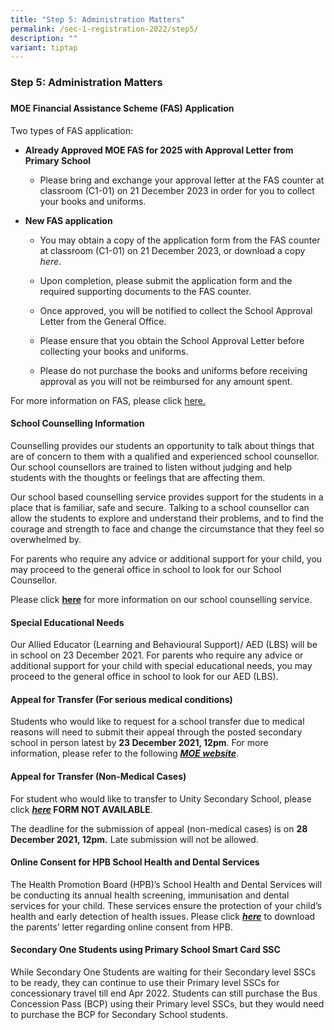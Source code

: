 ```yaml
---
title: "Step 5: Administration Matters"
permalink: /sec-1-registration-2022/step5/
description: ""
variant: tiptap
---
```

<h3>Step 5: Administration Matters</h3>
<h3></h3>
<h4>MOE Financial Assistance Scheme (FAS) Application</h4>
<p>Two types of FAS application:</p>
<ul>
<li>
<p><strong>Already Approved MOE FAS for 2025 with Approval Letter from Primary School</strong>
</p>
<ul>
<li>
<p>Please bring and exchange your approval letter at the FAS counter at classroom
(C1-01) on 21 December 2023 in order for you to collect your books and
uniforms.</p>
</li>
</ul>
</li>
<li>
<p><strong>New FAS application&nbsp;</strong>
</p>
<ul>
<li>
<p>You may obtain a copy of the application form from the FAS counter at
classroom (C1-01) on 21 December 2023, or download a copy <em>here</em>.&nbsp;</p>
</li>
<li>
<p>Upon completion, please submit the application form and the required supporting
documents to the FAS counter.&nbsp;</p>
</li>
<li>
<p>Once approved, you will be notified to collect the School Approval Letter
from the General Office.&nbsp;</p>
</li>
<li>
<p>Please ensure that you obtain the School Approval Letter before collecting
your books and uniforms.</p>
</li>
<li>
<p>Please do not purchase the books and uniforms before receiving approval
as you will not be reimbursed for any amount spent.</p>
</li>
</ul>
</li>
</ul>
<p>For more information on FAS, please click <a href="https://www.unitysec.moe.edu.sg/unity-partners/Parents/fas/" rel="noopener nofollow" target="_blank">here.</a>
</p>
<h4>School Counselling Information</h4>
<p>Counselling provides our students an opportunity to talk about things
that are of concern to them with a qualified and experienced school counsellor.
Our school counsellors are trained to listen without judging and help students
with the thoughts or feelings that are affecting them.</p>
<p>Our school based counselling service provides support for the students
in a place that is familiar, safe and secure. Talking to a school counsellor
can allow the students to explore and understand their problems, and to
find the courage and strength to face and change the circumstance that
they feel so overwhelmed by.</p>
<p>For parents who require any advice or additional support for your child,
you may proceed to the general office in school to look for our School
Counsellor.</p>
<p>Please click&nbsp;<strong><a href="/files/Sec%201%20orientation%202022%20updated%2022dec%20(1).pdf" rel="noopener noreferrer nofollow" target="_blank">here</a></strong>&nbsp;for
more information on our school counselling service.</p>
<h4>Special Educational Needs</h4>
<p>Our Allied Educator (Learning and Behavioural Support)/ AED (LBS) will
be in school on 23 December 2021. For parents who require any advice or
additional support for your child with special educational needs, you may
proceed to the general office in school to look for our AED (LBS).</p>
<h4>Appeal for Transfer (For serious medical conditions)</h4>
<p>Students who would like to request for a school transfer due to medical
reasons will need to submit their appeal through the posted secondary school
in person latest by&nbsp;<strong>23 December 2021, 12pm</strong>. For more
information,&nbsp;please refer to the following&nbsp;<strong><em><a href="https://www.moe.gov.sg/secondary/s1-posting/results/appeal-for-school-transfer" rel="noopener noreferrer nofollow" target="_blank">MOE website</a></em></strong>.</p>
<h4>Appeal for Transfer (Non-Medical Cases)</h4>
<p>For student who would like to transfer to Unity Secondary School, please
click&nbsp;<strong><em><a href="https://form.gov.sg/#!/61bf2c4c2ec457001253e117" rel="noopener noreferrer nofollow" target="_blank">here</a></em> FORM NOT AVAILABLE</strong>.</p>
<p>The deadline for the submission of appeal (non-medical cases) is on&nbsp;<strong>28 December 2021, 12pm.</strong>&nbsp;Late
submission will not be allowed.</p>
<h4>Online Consent for HPB School Health and Dental Services</h4>
<p>The Health Promotion Board (HPB)’s School Health and Dental Services will
be conducting its annual health screening, immunisation and dental services
for your child. These services ensure the protection of your child’s health
and early detection of health issues. Please click&nbsp;<strong><em><a href="/files/HPB%20letter.pdf" rel="noopener noreferrer nofollow" target="_blank">here</a></em></strong>&nbsp;to
download the parents’ letter regarding online consent from HPB.</p>
<h4>Secondary One Students using Primary School Smart Card SSC</h4>
<p>While Secondary One Students are waiting for their Secondary level SSCs
to be ready,&nbsp;they can continue to use their Primary level SSCs for
concessionary travel till end Apr 2022. Students can still purchase the
Bus Concession Pass (BCP) using their Primary level SSCs, but they would
need to purchase the BCP for Secondary School students.
<br>
<br>
<br>
</p>
<p></p>
<p></p>